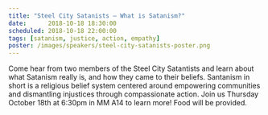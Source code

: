 ```yaml
---
title: "Steel City Satanists – What is Satanism?"
date:      2018-10-18 18:30:00
scheduled: 2018-10-18 22:00:00
tags: [satanism, justice, action, empathy]
poster: /images/speakers/steel-city-satanists-poster.png
---
```

Come hear from two members of the Steel City Satantists and learn about what Satanism really is, and how they came to their beliefs. Santanism in short is a religious belief system centered around empowering communities and dismantling injustices through compassionate action. Join us Thursday October 18th at 6:30pm in MM A14 to learn more! Food will be provided. 
